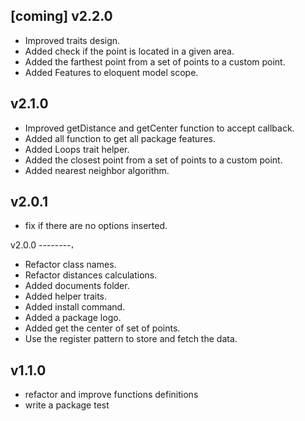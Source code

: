 [coming] v2.2.0
--------
* Improved traits design.
* Added check if the point is located in a given area.
* Added the farthest point from a set of points to a custom point.
* Added Features to eloquent model scope.

 v2.1.0
--------
* Improved getDistance and getCenter function to accept callback.
* Added all function to get all package features.
* Added Loops trait helper.
* Added the closest point from a set of points to a custom point.
* Added nearest neighbor algorithm.

v2.0.1
--------
* fix if there are no options inserted.


v2.0.0
--------،
* Refactor class names.
* Refactor distances calculations.
* Added documents folder.
* Added helper traits.
* Added install command.
* Added a package logo.
* Added get the center of set of points.
* Use the register pattern to store and fetch the data.


v1.1.0
--------
* refactor and improve functions definitions
* write a package test

